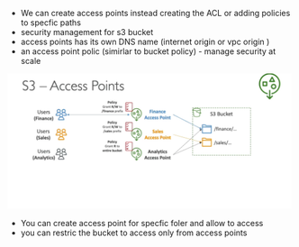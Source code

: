 

- We can create access points instead creating the ACL or adding policies to specfic paths
- security management for s3 bucket
- access points has its own DNS name (internet origin or vpc origin )
- an access point polic (simirlar to bucket policy) - manage security at scale


<img src="img/15.1.png" />


- You can create access point for specfic foler and allow to access
- you can restric the bucket to access only from access points
